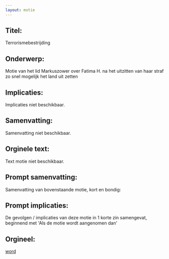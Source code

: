```yaml
---
layout: motie
---
```

## Titel:
Terrorismebestrijding
## Onderwerp:
Motie van het lid Markuszower over Fatima H. na het uitzitten van haar straf zo snel mogelijk het land uit zetten
## Implicaties:
Implicaties niet beschikbaar.
## Samenvatting:
Samenvatting niet beschikbaar.
## Orginele text:
Text motie niet beschikbaar.

## Prompt samenvatting:
Samenvatting van bovenstaande motie, kort en bondig:


## Prompt implicaties:
De gevolgen / implicaties van deze motie in 1 korte zin samengevat, beginnend met 'Als de motie wordt aangenomen dan' 

## Orgineel:
[word](https://gegevensmagazijn.tweedekamer.nl/OData/v4/2.0/Document(a170158a-381c-4315-9ef5-728089e4bcf5)/resource)
